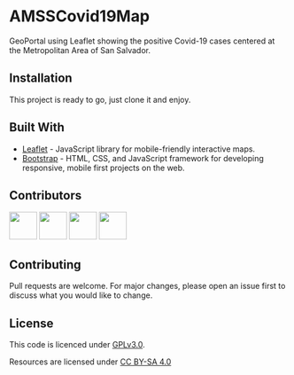 # AMSSCovid19Map
GeoPortal using Leaflet showing the positive Covid-19 cases centered at the Metropolitan Area of San Salvador.

## Installation

This project is ready to go, just clone it and enjoy.

## Built With
* [Leaflet](https://leafletjs.com/) - JavaScript library for mobile-friendly interactive maps.
* [Bootstrap](https://getbootstrap.com/) - HTML, CSS, and JavaScript framework for developing responsive, mobile first projects on the web.

## Contributors
<a href="https://github.com/salvadorc94/"><img src="https://github.com/salvadorc94.png" width="50px" height="50px"/></a>
<a href="https://github.com/MarleneBarahona/"><img src="https://github.com/MarleneBarahona.png" width="50px" height="50px"/></a>
<a href="https://github.com/Cmagana6/"><img src="https://github.com/Cmagana6.png" width="50px" height="50px"/></a>
<a href="https://github.com/JorgeAzzuFranco/"><img src="https://github.com/JorgeAzzuFranco.png" width="50px" height="50px"/></a>

## Contributing
Pull requests are welcome. For major changes, please open an issue first to discuss what you would like to change.

## License
This code is licenced under [GPLv3.0](https://choosealicense.com/licenses/gpl-3.0/).

Resources are licensed under [CC BY-SA 4.0](https://creativecommons.org/licenses/by-sa/4.0/)
